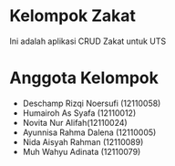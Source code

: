# Kelompok Zakat
 Ini adalah aplikasi CRUD Zakat untuk UTS 

# Anggota Kelompok
- Deschamp Rizqi Noersufi (12110058)
- Humairoh As Syafa (12110012)
- Novita Nur Alifah(12110024)
- Ayunnisa Rahma Dalena (12110005)
- Nida Aisyah Rahman (12110089)
- Muh Wahyu Adinata (12110079)
